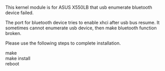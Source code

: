 This kernel module is for ASUS X550LB that usb enumerate bluetooth
device failed.

The port for bluetooth device tries to enable xhci after usb bus resume.
It sometimes cannot enumerate usb device, then make bluetooth function
broken.

Please use the following steps to complete installation.

make<br>
make install<br>
reboot
